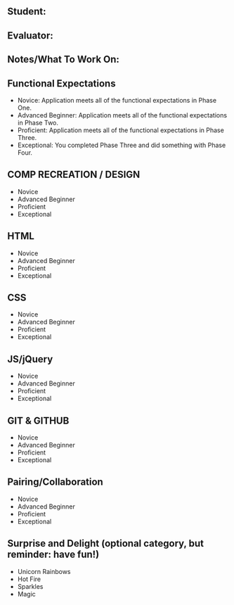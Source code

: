 ## Student:
## Evaluator:
## Notes/What To Work On:

## Functional Expectations

* Novice: Application meets all of the functional expectations in Phase One.
* Advanced Beginner: Application meets all of the functional expectations in Phase Two.
* Proficient: Application meets all of the functional expectations in Phase Three.
* Exceptional: You completed Phase Three and did something with Phase Four.


## COMP RECREATION / DESIGN

* Novice  
* Advanced Beginner  
* Proficient  
* Exceptional  


## HTML

* Novice  
* Advanced Beginner  
* Proficient  
* Exceptional  


## CSS

* Novice  
* Advanced Beginner  
* Proficient  
* Exceptional  


## JS/jQuery

* Novice  
* Advanced Beginner  
* Proficient  
* Exceptional


## GIT & GITHUB

* Novice  
* Advanced Beginner  
* Proficient  
* Exceptional  

## Pairing/Collaboration

* Novice  
* Advanced Beginner  
* Proficient  
* Exceptional  

## Surprise and Delight (optional category, but reminder: have fun!)

* Unicorn Rainbows  
* Hot Fire  
* Sparkles  
* Magic  